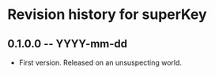 # Revision history for superKey

## 0.1.0.0 -- YYYY-mm-dd

* First version. Released on an unsuspecting world.
